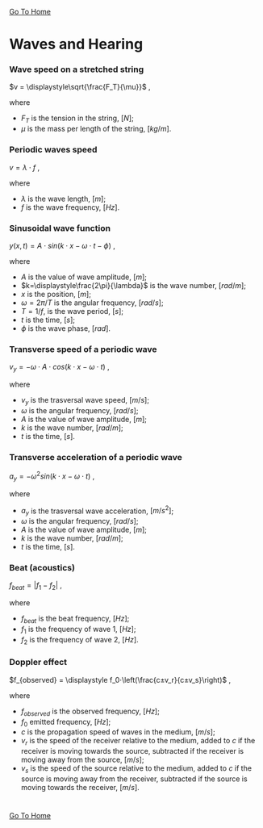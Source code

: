 [Go To Home](https://github.com/melchiorrecaruso/ADimPas)

# Waves and Hearing

### Wave speed on a stretched string

$v = \displaystyle\sqrt{\frac{F_T}{\mu}}$ ,

where 

- $F_T$ is the tension in the string, $[N]$;
- $\mu$ is the mass per length of the string, $[kg/m]$.

### Periodic waves speed

$v = \displaystyle\lambda⋅f$ ,

where

- $\lambda$ is the wave length, $[m]$;
- $f$ is the wave frequency, $[Hz]$.

### Sinusoidal wave function

$y(x,t)=A⋅sin(k⋅x-\omega ⋅t - \phi)$ ,

where
- $A$ is the value of wave amplitude, $[m]$;
- $k=\displaystyle\frac{2\pi}{\lambda}$ is the wave number, $[rad/m]$;
- $x$ is the position, $[m]$;
- $ω=\displaystyle {2\pi}/{T}$ is the angular frequency, $[rad/s]$;
- $T=\displaystyle 1/f$, is the wave period, $[s]$;
- $t$ is the time, $[s]$;
- $\phi$ is the wave phase, $[rad]$.

### Transverse speed of a periodic wave

$v_y=-\omega ⋅A⋅cos(k⋅x-\omega⋅t)$ ,

where

- $v_y$ is the trasversal wave speed, $[m/s]$;
- $ω$ is the angular frequency, $[rad/s]$;
- $A$ is the value of wave amplitude, $[m]$;
- $k$ is the wave number, $[rad/m]$;
- $t$ is the time, $[s]$.

### Transverse acceleration of a periodic wave

$a_y=-\omega^2 sin(k⋅x-\omega⋅t)$ ,

where

- $a_y$ is the trasversal wave acceleration, $[m/s^2]$;
- $ω$ is the angular frequency, $[rad/s]$;
- $A$ is the value of wave amplitude, $[m]$;
- $k$ is the wave number, $[rad/m]$;
- $t$ is the time, $[s]$.

### Beat (acoustics)

$f_{beat} = |f_1-f_2|$ ,

where
- $f_{beat}$ is the beat frequency, $[Hz]$;
- $f_1$ is the frequency of wave 1, $[Hz]$;
- $f_2$ is the frequency of wave 2, $[Hz]$.

### Doppler effect

$f_{observed} = \displaystyle f_0⋅\left(\frac{c±v_r}{c±v_s}\right)$ ,

where

- $f_{observed}$ is the observed frequency, $[Hz]$;
- $f_0$  emitted frequency, $[Hz]$;
- $c$ is the propagation speed of waves in the medium, $[m/s]$;
- $v_r$  is the speed of the receiver relative to the medium, added to $c$ if the receiver is moving towards the source, subtracted if the receiver is moving away from the source, $[m/s]$;
- $v_s$ is the speed of the source relative to the medium, added to $c$ if the source is moving away from the receiver, subtracted if the source is moving towards the receiver, $[m/s]$.

#
[Go To Home](https://github.com/melchiorrecaruso/ADimPas)
